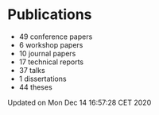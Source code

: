 # Publications
  * 49 conference papers
  * 6 workshop papers
  * 10 journal papers
  * 17 technical reports
  * 37 talks
  * 1 dissertations
  * 44 theses

Updated on Mon Dec 14 16:57:28 CET 2020
